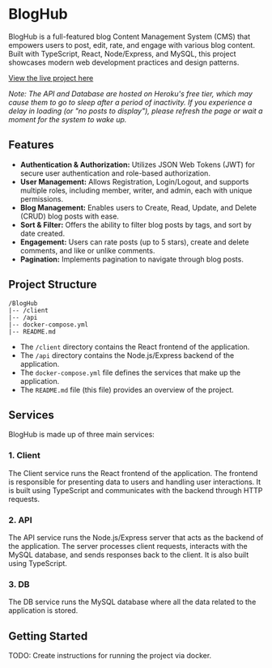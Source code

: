 # BlogHub

BlogHub is a full-featured blog Content Management System (CMS) that empowers users to post, edit, rate, and engage with various blog content. Built with TypeScript, React, Node/Express, and MySQL, this project showcases modern web development practices and design patterns.

[View the live project here](https://chrisnotthere.github.io/BlogHub)

_Note: The API and Database are hosted on Heroku's free tier, which may cause them to go to sleep after a period of inactivity. If you experience a delay in loading (or "no posts to display"), please refresh the page or wait a moment for the system to wake up._

## Features
  - **Authentication & Authorization:** Utilizes JSON Web Tokens (JWT) for secure user authentication and role-based authorization.
  - **User Management:** Allows Registration, Login/Logout, and supports multiple roles, including member, writer, and admin, each with unique permissions.
  - **Blog Management:** Enables users to Create, Read, Update, and Delete (CRUD) blog posts with ease.
  - **Sort & Filter:** Offers the ability to filter blog posts by tags, and sort by date created.
  - **Engagement:** Users can rate posts (up to 5 stars), create and delete comments, and like or unlike comments.
  - **Pagination:** Implements pagination to navigate through blog posts.

## Project Structure

```
/BlogHub
|-- /client
|-- /api
|-- docker-compose.yml
|-- README.md
```

- The `/client` directory contains the React frontend of the application.
- The `/api` directory contains the Node.js/Express backend of the application.
- The `docker-compose.yml` file defines the services that make up the application.
- The `README.md` file (this file) provides an overview of the project.

## Services

BlogHub is made up of three main services:

### 1. Client

The Client service runs the React frontend of the application. The frontend is responsible for presenting data to users and handling user interactions. It is built using TypeScript and communicates with the backend through HTTP requests.

### 2. API

The API service runs the Node.js/Express server that acts as the backend of the application. The server processes client requests, interacts with the MySQL database, and sends responses back to the client. It is also built using TypeScript.

### 3. DB

The DB service runs the MySQL database where all the data related to the application is stored.

## Getting Started

TODO: Create instructions for running the project via docker.

